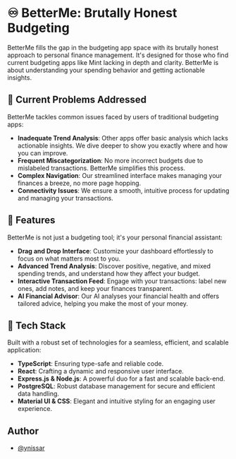 # ♾️ BetterMe: Brutally Honest Budgeting

BetterMe fills the gap in the budgeting app space with its brutally honest approach to personal finance management. It's designed for those who find current budgeting apps like Mint lacking in depth and clarity. BetterMe is about understanding your spending behavior and getting actionable insights.

## 🚀 Current Problems Addressed

BetterMe tackles common issues faced by users of traditional budgeting apps:

- **Inadequate Trend Analysis**: Other apps offer basic analysis which lacks actionable insights. We dive deeper to show you exactly where and how you can improve.
- **Frequent Miscategorization**: No more incorrect budgets due to mislabeled transactions. BetterMe simplifies this process.
- **Complex Navigation**: Our streamlined interface makes managing your finances a breeze, no more page hopping.
- **Connectivity Issues**: We ensure a smooth, intuitive process for updating and managing your transactions.

## 🌟 Features

BetterMe is not just a budgeting tool; it's your personal financial assistant:

- **Drag and Drop Interface**: Customize your dashboard effortlessly to focus on what matters most to you.
- **Advanced Trend Analysis**: Discover positive, negative, and mixed spending trends, and understand how they affect your budget.
- **Interactive Transaction Feed**: Engage with your transactions: label new ones, add notes, and keep your finances transparent.
- **AI Financial Advisor**: Our AI analyses your financial health and offers tailored advice, helping you make the most of your money.

## 🧰 Tech Stack

Built with a robust set of technologies for a seamless, efficient, and scalable application:

- **TypeScript**: Ensuring type-safe and reliable code.
- **React**: Crafting a dynamic and responsive user interface.
- **Express.js & Node.js**: A powerful duo for a fast and scalable back-end.
- **PostgreSQL**: Robust database management for secure and efficient data handling.
- **Material UI & CSS**: Elegant and intuitive styling for an engaging user experience.

## Author

- [@ynissar](https://github.com/ynissar)
